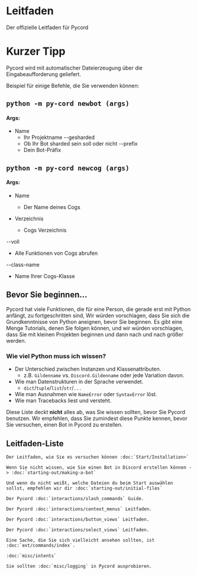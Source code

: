 # Leitfaden
Der offizielle Leitfaden für Pycord

# Kurzer Tipp
Pycord wird mit automatischer Dateierzeugung über die Eingabeaufforderung geliefert.

Beispiel für einige Befehle, die Sie verwenden können:

## ``python -m py-cord newbot (args)``

#### Args:

- Name
  - Ihr Projektname
--gesharded
   - Ob Ihr Bot sharded sein soll oder nicht
--prefix
   - Dein Bot-Präfix

## ``python -m py-cord newcog (args)``

#### Args:

- Name
   - Der Name deines Cogs

- Verzeichnis 
   - Cogs Verzeichnis

--voll
   - Alle Funktionen von Cogs abrufen

--class-name
   - Name Ihrer Cogs-Klasse 

## Bevor Sie beginnen...
Pycord hat viele Funktionen, die für eine Person, die gerade erst mit Python anfängt, zu fortgeschritten sind,
Wir würden vorschlagen, dass Sie sich die Grundkenntnisse von Python aneignen, bevor Sie beginnen. Es gibt eine Menge Tutorials, denen Sie folgen können, und wir würden vorschlagen, dass Sie mit kleinen Projekten beginnen und dann nach und nach größer werden.

### Wie viel Python muss ich wissen?

- Der Unterschied zwischen Instanzen und Klassenattributen.
    - z.B. `Gildenname` vs. `Discord.Gildenname` oder jede Variation davon.
- Wie man Datenstrukturen in der Sprache verwendet.
    - `dict`/`tuple`/`list`/`str`/`...`
- Wie man Ausnahmen wie `NameError` oder `SyntaxError` löst.
- Wie man Tracebacks liest und versteht.

Diese Liste deckt **nicht** alles ab, was Sie wissen sollten, bevor Sie Pycord benutzen. Wir empfehlen, dass Sie zumindest diese Punkte kennen, bevor Sie versuchen, einen Bot in Pycord zu erstellen.

## Leitfaden-Liste

```{eval-rst}
Der Leitfaden, wie Sie es versuchen können :doc:`Start/Installation>`

Wenn Sie nicht wissen, wie Sie einen Bot in Discord erstellen können -> :doc:`starting-out/making-a-bot`

Und wenn du nicht weißt, welche Dateien du beim Start auswählen sollst, empfehlen wir dir :doc:`starting-out/initial-files`

Der Pycord :doc:`interactions/slash_commands` Guide.

Der Pycord :doc:`interactions/context_menus` Leitfaden.

Der Pycord :doc:`interactions/button_views` Leitfaden.

Der Pycord :doc:`interactions/select_views` Leitfaden.

Eine Sache, die Sie sich vielleicht ansehen sollten, ist :doc:`ext/commands/index`.

:doc:`misc/intents`

Sie sollten :doc:`misc/logging` in Pycord ausprobieren.
```
<!--:doc:`misc/webhooks` Guide, Das Fertigstellen ist nicht so wichtig, wenn jemand will, kann er es fertigstellen.-->